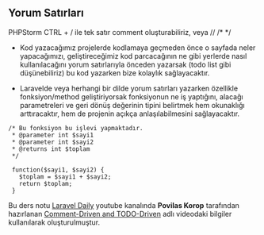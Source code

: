 ## Yorum Satırları

PHPStorm CTRL + / ile tek satır comment oluşturabiliriz, veya // /* */

* Kod yazacağımız projelerde kodlamaya geçmeden önce o sayfada neler yapacağımızı, geliştireceğimiz kod parcacağının ne gibi yerlerde nasıl kullanılacağını yorum satırlarıyla 
  önceden yazarsak (todo list gibi düşünebiliriz) bu kod yazarken bize kolaylık sağlayacaktır.

* Laravelde veya herhangi bir dilde yorum satırları yazarken özellikle fonksiyon/method geliştiriyorsak fonksiyonun ne iş yaptığını, alacağı parametreleri ve geri dönüş değerinin
  tipini belirtmek hem okunaklığı arttıracaktır, hem de projenin açıkça anlaşılabilmesini sağlayacaktır.

```
/* Bu fonksiyon bu işlevi yapmaktadır.
 * @parameter int $sayi1
 * @parameter int $sayi2
 * @returns int $toplam
 */

 function($sayi1, $sayi2) {
   $toplam = $sayi1 + $sayi2;
   return $toplam;
 }
```
  
  
Bu ders notu [Laravel Daily](https://www.youtube.com/channel/UCTuplgOBi6tJIlesIboymGA) youtube kanalında **Povilas Korop** tarafından hazırlanan [Comment-Driven and TODO-Driven](https://www.youtube.com/watch?v=mMkNybbAMGw) adlı videodaki bilgiler kullanılarak oluşturulmuştur.
